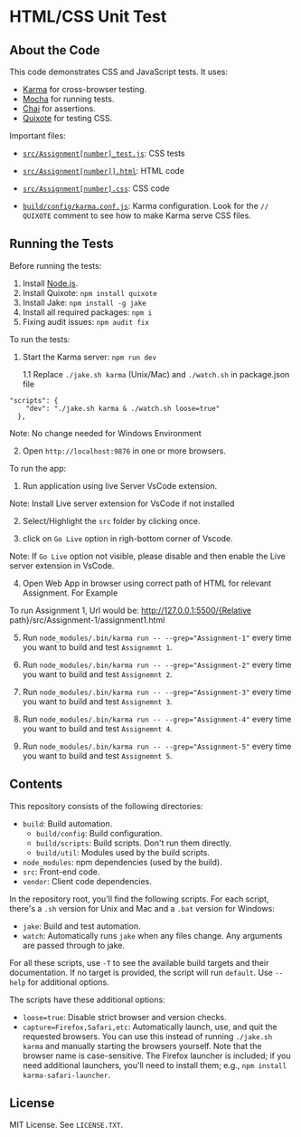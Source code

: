 HTML/CSS Unit Test
===========

About the Code
-----------------

This code demonstrates CSS and JavaScript tests. It uses:
 
* [Karma](http://karma-runner.github.io) for cross-browser testing.
* [Mocha](https://mochajs.org/) for running tests.
* [Chai](http://chaijs.com/) for assertions.
* [Quixote](https://github.com/jamesshore/quixote) for testing CSS.


Important files:

* [`src/Assignment[number]_test.js`](src/Assignment[number]_test.js): CSS tests

* [`src/Assignment[number]].html`](src/Assignment[number].html): HTML code

* [`src/Assignment[number].css`](src/Assignment[number].css): CSS code

* [`build/config/karma.conf.js`](build/config/karma.conf.js): Karma configuration. Look for the `// QUIXOTE` comment to see how to make Karma serve CSS files.
  

Running the Tests
-----------------

Before running the tests:

1. Install [Node.js](http://nodejs.org/download/).
2. Install Quixote: `npm install quixote`
3. Install Jake: `npm install -g jake`
4. Install all required packages: `npm i`
5. Fixing audit issues: `npm audit fix`

To run the tests:

1. Start the Karma server: `npm run dev`

	1.1 Replace `./jake.sh karma` (Unix/Mac) and `./watch.sh` in package.json file 
```
"scripts": {
    "dev": "./jake.sh karma & ./watch.sh loose=true"
  },

```
Note: No change needed for Windows Environment

2. Open `http://localhost:9876` in one or more browsers.


To run the app:

1. Run application using live Server VsCode extension.

Note: Install Live server extension for VsCode if not installed

2. Select/Highlight the `src` folder by clicking once. 

3. click on `Go Live` option in righ-bottom corner of Vscode. 

Note: If `Go Live` option not visible, please disable and then enable the Live server extension in VsCode.

4. Open Web App in browser using correct path of HTML for relevant Assignment. For Example

To run Assignment 1, Url would be:
 http://127.0.0.1:5500/{Relative path}/src/Assignment-1/assignment1.html





 


5. Run `node_modules/.bin/karma run -- --grep="Assignment-1"` every time you want to build and test `Assignemnt 1`. 

6. Run `node_modules/.bin/karma run -- --grep="Assignment-2"` every time you want to build and test `Assignemnt 2`. 

7. Run `node_modules/.bin/karma run -- --grep="Assignment-3"` every time you want to build and test `Assignemnt 3`. 

8. Run `node_modules/.bin/karma run -- --grep="Assignment-4"` every time you want to build and test `Assignemnt 4`. 

9. Run `node_modules/.bin/karma run -- --grep="Assignment-5"` every time you want to build and test `Assignemnt 5`. 


Contents
--------

This repository consists of the following directories:

* `build`: Build automation.
	* `build/config`: Build configuration.
	* `build/scripts`: Build scripts. Don't run them directly.
	* `build/util`: Modules used by the build scripts.
* `node_modules`: npm dependencies (used by the build).
* `src`: Front-end code.
* `vendor`: Client code dependencies.

In the repository root, you'll find the following scripts. For each script, there's a `.sh` version for Unix and Mac and a `.bat` version for Windows:

* `jake`: Build and test automation.
* `watch`: Automatically runs `jake` when any files change. Any arguments are passed through to jake.

For all these scripts, use `-T` to see the available build targets and their documentation. If no target is provided, the script will run `default`. Use `--help` for additional options.

The scripts have these additional options:

* `loose=true`: Disable strict browser and version checks.
* `capture=Firefox,Safari,etc`: Automatically launch, use, and quit the requested browsers. You can use this instead of running `./jake.sh karma` and manually starting the browsers yourself. Note that the browser name is case-sensitive. The Firefox launcher is included; if you need additional launchers, you'll need to install them; e.g., `npm install karma-safari-launcher`.



License
-------

MIT License. See `LICENSE.TXT`.